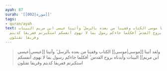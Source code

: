 ```yaml
---
ayah: 87
surah: '[[002|سورة]]'
tags:
- quran/ayah
text: ولقد آتينا موسى الكتاب وقفينا من بعده بالرسل ۖ وآتينا عيسى ابن مريم البينات
  وأيدناه بروح القدس ۗ أفكلما جاءكم رسول بما لا تهوى أنفسكم استكبرتم ففريقا كذبتم
  وفريقا تقتلون
---
```

> ولقد آتينا [[موسى|موسى]] الكتاب وقفينا من بعده بالرسل ۖ وآتينا [[عيسى|عيسى ابن مريم]] البينات وأيدناه بروح القدس ۗ أفكلما جاءكم رسول بما لا تهوى أنفسكم استكبرتم ففريقا كذبتم وفريقا تقتلون
